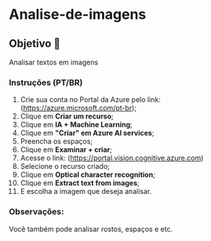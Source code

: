 # Analise-de-imagens

## Objetivo 🎯
Analisar textos em imagens

### Instruções (PT/BR) 
1. Crie sua conta no Portal da Azure pelo link: (https://azure.microsoft.com/pt-br);
2. Clique em **Criar um recurso**;
3. Clique em **IA + Machine Learning**;
4. Clique em **"Criar" em Azure AI services**;
5. Preencha os espaços;
6. Clique em **Examinar + criar**;
7. Acesse o link: (https://portal.vision.cognitive.azure.com)
8. Selecione o recurso criado;
9. Clique em **Optical character recognition**;
10. Clique em **Extract text from images**;
11. E escolha a imagem que deseja analisar.

### Observações:
Você também pode analisar rostos, espaços e etc.
